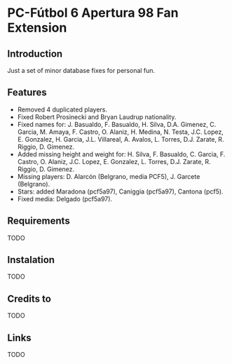 # PC-Fútbol 6 Apertura 98 Fan Extension

## Introduction

Just a set of minor database fixes for personal fun.

## Features

* Removed 4 duplicated players.
* Fixed Robert Prosinecki and Bryan Laudrup nationality.
* Fixed names for: J. Basualdo, F. Basualdo, H. Silva, D.A. Gimenez, C. Garcia, M. Amaya, F. Castro, O. Alaniz, H. Medina, N. Testa, J.C. Lopez, E. Gonzalez, H. Garcia, J.L. Villareal, A. Avalos, L. Torres, D.J. Zarate, R. Riggio, D. Gimenez.
* Added missing height and weight for: H. Silva, F. Basualdo, C. Garcia, F. Castro, O. Alaniz, J.C. Lopez, E. Gonzalez, L. Torres, D.J. Zarate, R. Riggio, D. Gimenez.
* Missing players: D. Alarcón (Belgrano, media PCF5), J. Garcete (Belgrano).
* Stars: added Maradona (pcf5a97), Caniggia (pcf5a97), Cantona (pcf5).
* Fixed media: Delgado (pcf5a97).

## Requirements

TODO

## Instalation

TODO

## Credits to

TODO

## Links

TODO